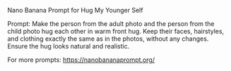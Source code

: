 Nano Banana Prompt for Hug My Younger Self

Prompt: Make the person from the adult photo and the person from the child photo hug each other in warm front hug. Keep their faces, hairstyles, 
and clothing exactly the same as in the photos, without any changes. Ensure the hug looks natural and realistic.

For more prompts: https://nanobananaprompt.org/
